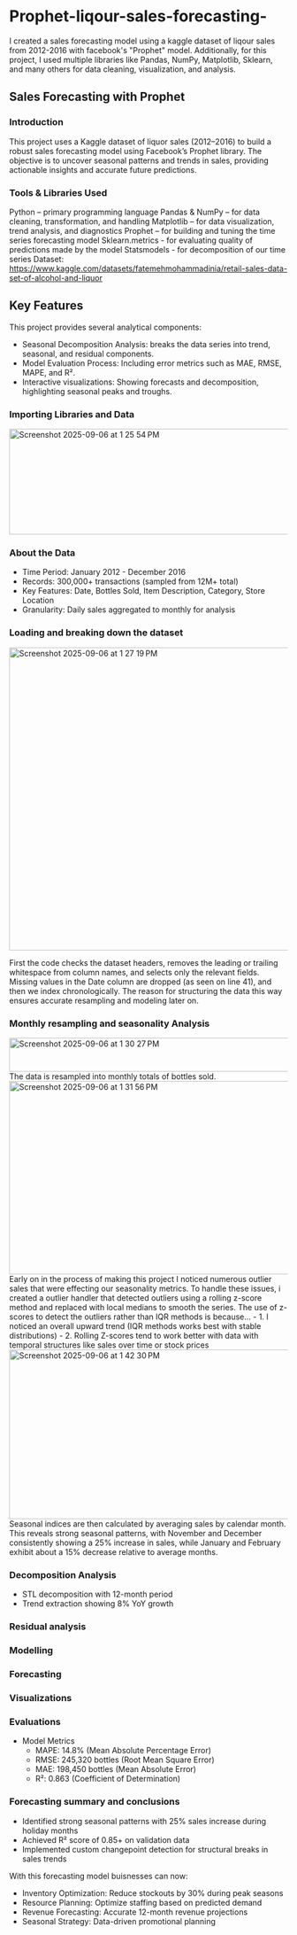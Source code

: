 # Prophet-liqour-sales-forecasting-
I created a sales forecasting model using a kaggle dataset of liqour sales from 2012-2016 with facebook's "Prophet" model. Additionally, for this project, I used multiple libraries like Pandas, NumPy, Matplotlib, Sklearn, and many others for data cleaning, visualization, and analysis.

## Sales Forecasting with Prophet
### Introduction

This project uses a Kaggle dataset of liquor sales (2012–2016) to build a robust sales forecasting model using Facebook’s Prophet library. The objective is to uncover seasonal patterns and trends in sales, providing actionable insights and accurate future predictions.

### Tools & Libraries Used
Python – primary programming language
Pandas & NumPy – for data cleaning, transformation, and handling
Matplotlib – for data visualization, trend analysis, and diagnostics
Prophet – for building and tuning the time series forecasting model
Sklearn.metrics - for evaluating quality of predictions made by the model
Statsmodels - for decomposition of our time series
Dataset: https://www.kaggle.com/datasets/fatemehmohammadinia/retail-sales-data-set-of-alcohol-and-liquor

## Key Features
This project provides several analytical components:
- Seasonal Decomposition Analysis: breaks the data series into trend, seasonal, and residual components.
- Model Evaluation Process: Including error metrics such as MAE, RMSE, MAPE, and R².
- Interactive visualizations: Showing forecasts and decomposition, highlighting seasonal peaks and troughs.

### Importing Libraries and Data
<img width="611" height="191" alt="Screenshot 2025-09-06 at 1 25 54 PM" src="https://github.com/user-attachments/assets/66fe2a01-b5a8-4435-849b-8272308ed6ab" />

### About the Data
- Time Period: January 2012 - December 2016
- Records: 300,000+ transactions (sampled from 12M+ total)
- Key Features: Date, Bottles Sold, Item Description, Category, Store Location
- Granularity: Daily sales aggregated to monthly for analysis
  
### Loading and breaking down the dataset 
<img width="823" height="547" alt="Screenshot 2025-09-06 at 1 27 19 PM" src="https://github.com/user-attachments/assets/5f1a018f-1253-461b-8611-c17127cc2cb9" />

First the code checks the dataset headers, removes the leading or trailing whitespace from column names, and selects only the relevant fields. Missing values in the Date column are dropped (as seen on line 41), and then we index chronologically. The reason for structuring the data this way ensures accurate resampling and modeling later on.

### Monthly resampling and seasonality Analysis
<img width="545" height="61" alt="Screenshot 2025-09-06 at 1 30 27 PM" src="https://github.com/user-attachments/assets/52699255-edd6-4fd0-b448-50b33b430618" />
The data is resampled into monthly totals of bottles sold.

<img width="667" height="349" alt="Screenshot 2025-09-06 at 1 31 56 PM" src="https://github.com/user-attachments/assets/b7f153b2-b4ef-44ab-abf9-35a3d4b013a8" />
Early on in the process of making this project I noticed numerous outlier sales that were effecting our seasonality metrics. To handle these issues, i created a outlier handler that detected outliers using a rolling z-score method and replaced with local medians to smooth the series. The use of z-scores to detect the outliers rather than IQR methods is because... 
- 1. I noticed an overall upward trend (IQR methods works best with stable distributions)
- 2. Rolling Z-scores tend to work better with data with temporal structures like sales over time or stock prices

<img width="742" height="306" alt="Screenshot 2025-09-06 at 1 42 30 PM" src="https://github.com/user-attachments/assets/efd916cd-d516-4ee8-832b-ad0d26cae166" />
Seasonal indices are then calculated by averaging sales by calendar month. This reveals strong seasonal patterns, with November and December consistently showing a 25% increase in sales, while January and February exhibit about a 15% decrease relative to average months.

### Decomposition Analysis
- STL decomposition with 12-month period
- Trend extraction showing 8% YoY growth

### Residual analysis

### Modelling 

### Forecasting 

### Visualizations

### Evaluations
- Model Metrics
  - MAPE: 14.8% (Mean Absolute Percentage Error)
  - RMSE: 245,320 bottles (Root Mean Square Error)
  - MAE: 198,450 bottles (Mean Absolute Error)
  - R²: 0.863 (Coefficient of Determination)

### Forecasting summary and conclusions 
- Identified strong seasonal patterns with 25% sales increase during holiday months
- Achieved R² score of 0.85+ on validation data
- Implemented custom changepoint detection for structural breaks in sales trends

With this forecasting model buisnesses can now:
* Inventory Optimization: Reduce stockouts by 30% during peak seasons
* Resource Planning: Optimize staffing based on predicted demand
* Revenue Forecasting: Accurate 12-month revenue projections
* Seasonal Strategy: Data-driven promotional planning
